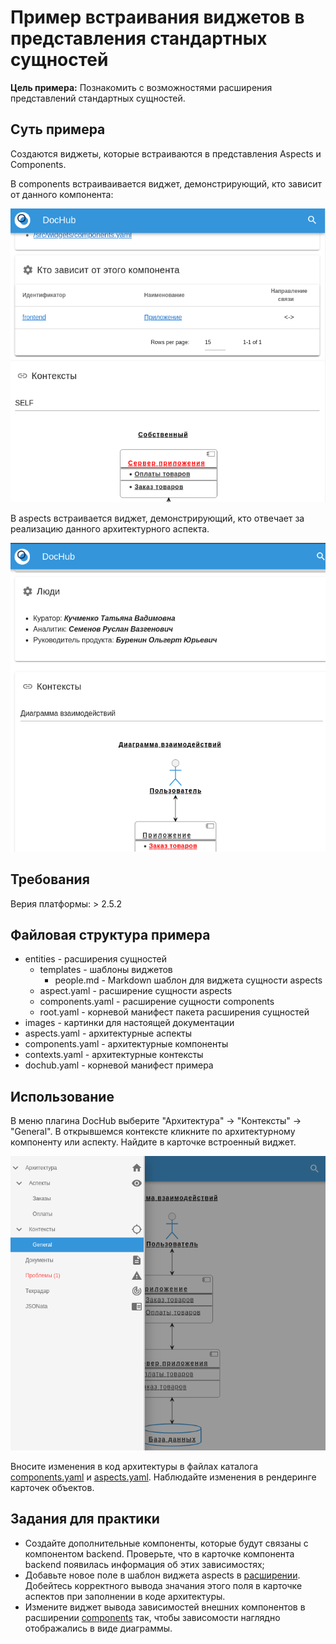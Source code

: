 # Пример встраивания виджетов в представления стандартных сущностей 

**Цель примера:** Познакомить с возможностями расширения представлений 
стандартных сущностей.

## Суть примера
Создаются виджеты, которые встраиваются в представления Aspects и Components.

В components встраиваивается виджет, демонстрирующий, кто зависит
от данного компонента:

![Зависимые компоненты](./images/components.png)

В aspects встраивается виджет, демонстрирующий, кто отвечает за
реализацию данного архитектурного аспекта.

![Реализацторы аспекта](./images/aspects.png)

## Требования
Верия платформы: > 2.5.2

## Файловая структура примера
* entities - расширения сущностей
  * templates - шаблоны виджетов
    * people.md - Markdown шаблон для виджета сущности aspects
  * aspect.yaml - расширение сущности aspects
  * components.yaml - расширение сущности components
  * root.yaml - корневой манифест пакета расширения сущностей
* images - картинки для настоящей документации
* aspects.yaml - архитектурные аспекты
* components.yaml - архитектурные компоненты
* contexts.yaml - архитектурные контексты
* dochub.yaml - корневой манифест примера

## Использование
В меню плагина DocHub выберите "Архитектура" -> "Контексты" -> "General".
В открывшемся контексте кликните по архитектурному компоненту или аспекту.
Найдите в карточке встроенный виджет.

![Контекст](./images/context.png)

Вносите изменения в код архитектуры в файлах каталога 
[components.yaml](./components.yaml) и [aspects.yaml](./aspects.yaml). 
Наблюдайте изменения в рендеринге карточек объектов.

## Задания для практики
* Создайте дополнительные компоненты, которые будут связаны с компонентом backend.
  Проверьте, что в карточке компонента backend появилась информация об 
  этих зависимостях;
* Добавьте новое поле в шаблон виджета aspects в [расширении](./entities/aspects.yaml). 
  Добейтесь корректного вывода значания этого поля в карточке аспектов при заполнении 
  в коде архитектуры.
* Измените виджет вывода зависимостей внешних компонентов в расширении [components](./entities/components.yaml)
  так, чтобы зависомости наглядно отображались в виде диаграммы.
